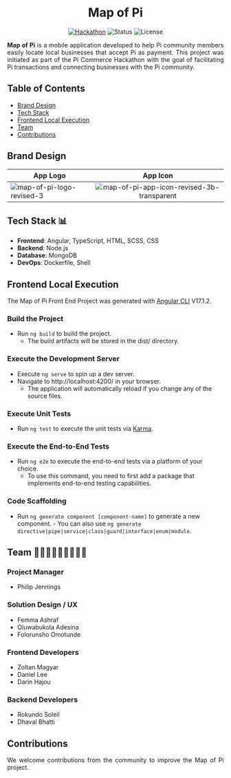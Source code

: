 <h1 align="center"">Map of Pi</h1>

<div align="center">

[![Hackathon](https://img.shields.io/badge/hackathon-PiCommerce-purple.svg)](https://github.com/pi-apps/PiOS/blob/main/pi-commerce.md)
![Status](https://img.shields.io/badge/status-active-success.svg)
![License](https://img.shields.io/badge/license-PIOS-blue.svg)

</div>

<div>
    <p align="justify"><b>Map of Pi</b> is a mobile application developed to help Pi community members easily locate local businesses that accept Pi as payment. This project was initiated as part of the Pi Commerce Hackathon with the goal of facilitating Pi transactions and connecting businesses with the Pi community.</p>
</div>

## Table of Contents

- [Brand Design](#brand-design)
- [Tech Stack](#tech-stack)
- [Frontend Local Execution](#frontend-local-execution)
- [Team](#team)
- [Contributions](#contributions)

## <a name='brand-design'></a>Brand Design

| App Logo  | App Icon |
| ------------- |:-------------:|
| <img src="https://i.ibb.co/GTRWzSb/map-of-pi-logo-revised-3.png" alt="map-of-pi-logo-revised-3" border="0">     | <img src="https://i.ibb.co/4FQqXTG/map-of-pi-app-icon-revised-3b-transparent.png" alt="map-of-pi-app-icon-revised-3b-transparent" border="0">

## <a name='tech-stack'></a>Tech Stack 📊

- **Frontend**: Angular, TypeScript, HTML, SCSS, CSS
- **Backend**: Node.js
- **Database**: MongoDB
- **DevOps**: Dockerfile, Shell

## <a name='frontend-local-execution'></a>Frontend Local Execution

The Map of Pi Front End Project was generated with [Angular CLI](https://github.com/angular/angular-cli) V17.1.2.

### Build the Project

- Run `ng build` to build the project.
    - The build artifacts will be stored in the dist/ directory.

### Execute the Development Server

- Execute `ng serve` to spin up a dev server.
- Navigate to http://localhost:4200/ in your browser.
    - The application will automatically reload if you change any of the source files.

### Execute Unit Tests

- Run `ng test` to execute the unit tests via [Karma](https://karma-runner.github.io).
 
### Execute the End-to-End Tests

- Run `ng e2e` to execute the end-to-end tests via a platform of your choice.
    - To use this command, you need to first add a package that implements end-to-end testing capabilities.

### Code Scaffolding

- Run `ng generate component [component-name]` to generate a new component.     - You can also use `ng generate directive|pipe|service|class|guard|interface|enum|module`.

## <a name='team'></a>Team 🧑👩‍🦱🧔👨🏾‍🦱👨🏾 

### Project Manager
- Philip Jennings

### Solution Design / UX
- Femma Ashraf
- Oluwabukola Adesina
- Folorunsho Omotunde

###  Frontend Developers
- Zoltan Magyar
- Daniel Lee
- Darin Hajou

### Backend Developers
- Rokundo Soleil
- Dhaval Bhatti

## <a name='contributions'></a>Contributions

<div>
    <p align="justify">We welcome contributions from the community to improve the Map of Pi project.</p>
</div>
